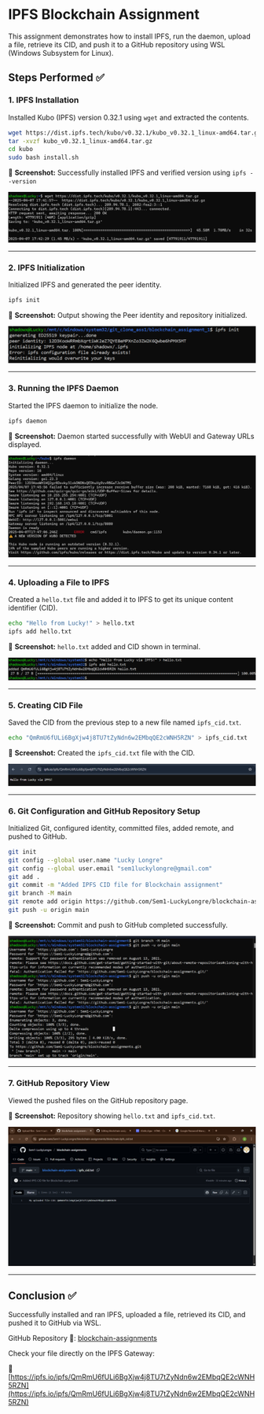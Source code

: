 # IPFS Blockchain Assignment

This assignment demonstrates how to install IPFS, run the daemon, upload a file, retrieve its CID, and push it to a GitHub repository using WSL (Windows Subsystem for Linux).

## Steps Performed ✅

### 1. IPFS Installation
Installed Kubo (IPFS) version 0.32.1 using `wget` and extracted the contents.

```bash
wget https://dist.ipfs.tech/kubo/v0.32.1/kubo_v0.32.1_linux-amd64.tar.gz
tar -xvzf kubo_v0.32.1_linux-amd64.tar.gz
cd kubo
sudo bash install.sh
```

📸 **Screenshot:** Successfully installed IPFS and verified version using `ipfs --version`

![IPFS Installation](./images/ipfs-install.png)

---

### 2. IPFS Initialization
Initialized IPFS and generated the peer identity.

```bash
ipfs init
```

📸 **Screenshot:** Output showing the Peer identity and repository initialized.

![IPFS Init](./images/ipfs-init.png)

---

### 3. Running the IPFS Daemon
Started the IPFS daemon to initialize the node.

```bash
ipfs daemon
```

📸 **Screenshot:** Daemon started successfully with WebUI and Gateway URLs displayed.

![IPFS Daemon](./images/daemon-start.png)

---

### 4. Uploading a File to IPFS
Created a `hello.txt` file and added it to IPFS to get its unique content identifier (CID).

```bash
echo "Hello from Lucky!" > hello.txt
ipfs add hello.txt
```

📸 **Screenshot:** `hello.txt` added and CID shown in terminal.

![File Upload](./images/ipfs-add-cid.png)

---

### 5. Creating CID File
Saved the CID from the previous step to a new file named `ipfs_cid.txt`.

```bash
echo "QmRmU6fULi6BgXjw4j8TU7tZyNdn6w2EMbqQE2cWNH5RZN" > ipfs_cid.txt
```

📸 **Screenshot:** Created the `ipfs_cid.txt` file with the CID.

![CID File](./images/cid-file.png)

---

### 6. Git Configuration and GitHub Repository Setup
Initialized Git, configured identity, committed files, added remote, and pushed to GitHub.

```bash
git init
git config --global user.name "Lucky Longre"
git config --global user.email "sem1luckylongre@gmail.com"
git add .
git commit -m "Added IPFS CID file for Blockchain assignment"
git branch -M main
git remote add origin https://github.com/Sem1-LuckyLongre/blockchain-assignments.git
git push -u origin main
```

📸 **Screenshot:** Commit and push to GitHub completed successfully.

![GitHub Push](./images/github-push.png)

---

### 7. GitHub Repository View
Viewed the pushed files on the GitHub repository page.

📸 **Screenshot:** Repository showing `hello.txt` and `ipfs_cid.txt`.

![GitHub Repo](./images/github-repo.png)

---

## Conclusion ✅
Successfully installed and ran IPFS, uploaded a file, retrieved its CID, and pushed it to GitHub via WSL.

GitHub Repository 📂: [blockchain-assignments](https://github.com/Sem1-LuckyLongre/blockchain-assignments)

Check your file directly on the IPFS Gateway:

🔗 [https://ipfs.io/ipfs/QmRmU6fULi6BgXjw4j8TU7tZyNdn6w2EMbqQE2cWNH5RZN](https://ipfs.io/ipfs/QmRmU6fULi6BgXjw4j8TU7tZyNdn6w2EMbqQE2cWNH5RZN)
